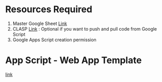 # Resources Required
1. Master Google Sheet [Link](https://docs.google.com/spreadsheets/d/1WMD04KmYetYJ1aMjNqU46FccMM5CtElxxvg92iV4fP8/copy)
2. CLASP [Link](https://developers.google.com/apps-script/guides/clasp) : Optional if you want to push and pull code from Google Script
3. Google Apps Script creation permission

# App Script - Web App Template
[link](https://script.google.com/macros/s/AKfycbw0SXVdl7mILJy5hFnO38XCeiuamWDzLj3qZROU15wkhstz9AYg/exec)
